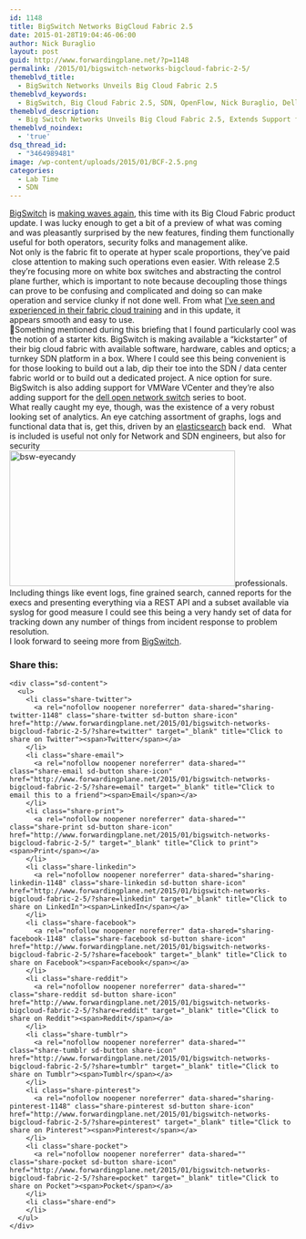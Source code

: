 ```yaml
---
id: 1148
title: BigSwitch Networks BigCloud Fabric 2.5
date: 2015-01-28T19:04:46-06:00
author: Nick Buraglio
layout: post
guid: http://www.forwardingplane.net/?p=1148
permalink: /2015/01/bigswitch-networks-bigcloud-fabric-2-5/
themeblvd_title:
  - BigSwitch Networks Unveils Big Cloud Fabric 2.5
themeblvd_keywords:
  - BigSwitch, Big Cloud Fabric 2.5, SDN, OpenFlow, Nick Buraglio, Dell, Whitebox, VMWare, VCenter, Virtualization, Storage, Open Network Switches, fabric, analytics
themeblvd_description:
  - Big Switch Networks Unveils Big Cloud Fabric 2.5, Extends Support for VMware and Dell Open Networking Switches, Integrated Fabric Analytics.
themeblvd_noindex:
  - 'true'
dsq_thread_id:
  - "3464989481"
image: /wp-content/uploads/2015/01/BCF-2.5.png
categories:
  - Lab Time
  - SDN
---
```

<div>
  <a href="http://www.bigswitch.com" target="_blank">BigSwitch</a> is <a href="http://www.bigswitch.com/press-releases/2015/01/28/big-switch-networks-unveils-big-cloud-fabric-2_5?mkt_tok=3RkMMJWWfF9wsRonvqTIZKXonjHpfsX56eQrUKS2lMI%2F0ER3fOvrPUfGjI4ASMtrI%2BSLDwEYGJlv6SgFQ7fBMbd4yLgIXRA%3D" target="_blank">making waves again</a>, this time with its Big Cloud Fabric product update. I was lucky enough to get a bit of a preview of what was coming and was pleasantly surprised by the new features, finding them functionally useful for both operators, security folks and management alike.
</div>

<div>
  Not only is the fabric fit to operate at hyper scale proportions, they&#8217;ve paid  close attention to making such operations even easier. With release 2.5 they&#8217;re focusing more on white box switches and abstracting the control plane further, which is important to note because decoupling those things can prove to be confusing and complicated and doing so can make operation and service clunky if not done well. From what <a title="BigSwitch Labs for SDN learning: a sneak peek!" href="http://www.forwardingplane.net/2014/09/bigswitch-labs-for-sdn-learning-a-sneak-peek/" target="_blank">I&#8217;ve seen and experienced in their fabric cloud training</a> and in this update, it appears smooth and easy to use.
</div>

<div>
  Something mentioned during this briefing that I found particularly cool was the notion of a starter kits. BigSwitch is making available a &#8220;kickstarter&#8221; of their big cloud fabric with available software, hardware, cables and optics; a turnkey SDN platform in a box. Where I could see this being convenient is for those looking to build out a lab, dip their toe into the SDN / data center fabric world or to build out a dedicated project. A nice option for sure.
</div>

<div>
  BigSwitch is also adding support for VMWare VCenter and they&#8217;re also adding support for the <a href="http://www.dell.com/us/business/p/open-networking-switches/pd" target="_blank">dell open network switch</a> series to boot.
</div>

<div>
</div>

<div>
  What really caught my eye, though, was the existence of a very robust looking set of analytics. An eye catching assortment of graphs, logs and functional data that is, get this, driven by an <a href="http://www.elasticsearch.com" target="_blank">elasticsearch</a> back end.   What is included is useful not only for Network and SDN engineers, but also for security<br /> <a href="http://www.forwardingplane.net/wp-content/uploads/2015/01/bsw-eyecandy.png"><img class="alignright wp-image-1159 size-full" src="http://www.forwardingplane.net/wp-content/uploads/2015/01/bsw-eyecandy.png" alt="bsw-eyecandy" width="396" height="238" /></a>professionals. Including things like event logs, fine grained search, canned reports for the execs and presenting everything via a REST API and a subset available via syslog for good measure I could see this being a very handy set of data for tracking down any number of things from incident response to problem resolution.
</div>

<div>
</div>

<div>
  I look forward to seeing more from <a href="http://www.bigswitch.com" target="_blank">BigSwitch</a>.
</div>

<div>
</div>

<div class="sharedaddy sd-sharing-enabled">
  <div class="robots-nocontent sd-block sd-social sd-social-icon-text sd-sharing">
    <h3 class="sd-title">
      Share this:
    </h3>
    
    <div class="sd-content">
      <ul>
        <li class="share-twitter">
          <a rel="nofollow noopener noreferrer" data-shared="sharing-twitter-1148" class="share-twitter sd-button share-icon" href="http://www.forwardingplane.net/2015/01/bigswitch-networks-bigcloud-fabric-2-5/?share=twitter" target="_blank" title="Click to share on Twitter"><span>Twitter</span></a>
        </li>
        <li class="share-email">
          <a rel="nofollow noopener noreferrer" data-shared="" class="share-email sd-button share-icon" href="http://www.forwardingplane.net/2015/01/bigswitch-networks-bigcloud-fabric-2-5/?share=email" target="_blank" title="Click to email this to a friend"><span>Email</span></a>
        </li>
        <li class="share-print">
          <a rel="nofollow noopener noreferrer" data-shared="" class="share-print sd-button share-icon" href="http://www.forwardingplane.net/2015/01/bigswitch-networks-bigcloud-fabric-2-5/" target="_blank" title="Click to print"><span>Print</span></a>
        </li>
        <li class="share-linkedin">
          <a rel="nofollow noopener noreferrer" data-shared="sharing-linkedin-1148" class="share-linkedin sd-button share-icon" href="http://www.forwardingplane.net/2015/01/bigswitch-networks-bigcloud-fabric-2-5/?share=linkedin" target="_blank" title="Click to share on LinkedIn"><span>LinkedIn</span></a>
        </li>
        <li class="share-facebook">
          <a rel="nofollow noopener noreferrer" data-shared="sharing-facebook-1148" class="share-facebook sd-button share-icon" href="http://www.forwardingplane.net/2015/01/bigswitch-networks-bigcloud-fabric-2-5/?share=facebook" target="_blank" title="Click to share on Facebook"><span>Facebook</span></a>
        </li>
        <li class="share-reddit">
          <a rel="nofollow noopener noreferrer" data-shared="" class="share-reddit sd-button share-icon" href="http://www.forwardingplane.net/2015/01/bigswitch-networks-bigcloud-fabric-2-5/?share=reddit" target="_blank" title="Click to share on Reddit"><span>Reddit</span></a>
        </li>
        <li class="share-tumblr">
          <a rel="nofollow noopener noreferrer" data-shared="" class="share-tumblr sd-button share-icon" href="http://www.forwardingplane.net/2015/01/bigswitch-networks-bigcloud-fabric-2-5/?share=tumblr" target="_blank" title="Click to share on Tumblr"><span>Tumblr</span></a>
        </li>
        <li class="share-pinterest">
          <a rel="nofollow noopener noreferrer" data-shared="sharing-pinterest-1148" class="share-pinterest sd-button share-icon" href="http://www.forwardingplane.net/2015/01/bigswitch-networks-bigcloud-fabric-2-5/?share=pinterest" target="_blank" title="Click to share on Pinterest"><span>Pinterest</span></a>
        </li>
        <li class="share-pocket">
          <a rel="nofollow noopener noreferrer" data-shared="" class="share-pocket sd-button share-icon" href="http://www.forwardingplane.net/2015/01/bigswitch-networks-bigcloud-fabric-2-5/?share=pocket" target="_blank" title="Click to share on Pocket"><span>Pocket</span></a>
        </li>
        <li class="share-end">
        </li>
      </ul>
    </div>
  </div>
</div>